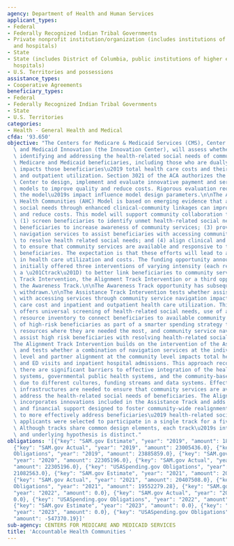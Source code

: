 ```yaml
---
agency: Department of Health and Human Services
applicant_types:
- Federal
- Federally Recognized lndian Tribal Governments
- Private nonprofit institution/organization (includes institutions of higher education
  and hospitals)
- State
- State (includes District of Columbia, public institutions of higher education and
  hospitals)
- U.S. Territories and possessions
assistance_types:
- Cooperative Agreements
beneficiary_types:
- Federal
- Federally Recognized Indian Tribal Governments
- State
- U.S. Territories
categories:
- Health - General Health and Medical
cfda: '93.650'
objective: "The Centers for Medicare & Medicaid Services (CMS), Center for Medicare\
  \ and Medicaid Innovation (the Innovation Center), will assess whether systematically\
  \ identifying and addressing the health-related social needs of community-dwelling\
  \ Medicare and Medicaid beneficiaries, including those who are dually eligible,\
  \ impacts those beneficiaries\u2019 total health care costs and their inpatient\
  \ and outpatient utilization. Section 3021 of the ACA authorizes the Innovation\
  \ Center to design, implement and evaluate innovative payment and service delivery\
  \ models to improve quality and reduce costs. Rigorous evaluation requirements of\
  \ the model\u2019s impact influence model design parameters.\n\nThe Accountable\
  \ Health Communities (AHC) Model is based on emerging evidence that addressing health-related\
  \ social needs through enhanced clinical-community linkages can improve health outcomes\
  \ and reduce costs. This model will support community collaboration to systematically:\
  \ (1) screen beneficiaries to identify unmet health-related social needs; (2) refer\
  \ beneficiaries to increase awareness of community services; (3) provide person-centered\
  \ navigation services to assist beneficiaries with accessing community services\
  \ to resolve health related social needs; and (4) align clinical and community services\
  \ to ensure that community services are available and responsive to the needs of\
  \ beneficiaries. The expectation is that these efforts will lead to a reduction\
  \ in health care utilization and costs. The funding opportunity announcement (FOA)\
  \ initially offered three interventions of varying intensity (each referred to as\
  \ a \u201Ctrack\u201D) to better link beneficiaries to community services: the Assistance\
  \ Track Intervention, the Alignment Track Intervention or a third opportunity called\
  \ the Awareness Track.\n\nThe Awareness Track opportunity has subsequently been\
  \ withdrawn.\n\nThe Assistance Track Intervention tests whether assisting beneficiaries\
  \ with accessing services through community service navigation impacts total health\
  \ care cost and inpatient and outpatient health care utilization. This intervention\
  \ offers universal screening of health-related social needs, use of a community\
  \ resource inventory to connect beneficiaries to available community services, identification\
  \ of high-risk beneficiaries as part of a smarter spending strategy to target additional\
  \ resources where they are needed the most, and community service navigation to\
  \ assist high risk beneficiaries with resolving health-related social needs.\n\n\
  The Alignment Track Intervention builds on the intervention of the Assistance Track\
  \ and tests whether a combination of navigation services at the individual beneficiary\
  \ level and partner alignment at the community level impacts total health care costs\
  \ and ED visits and inpatient hospital admissions. This approach recognizes that\
  \ there are significant barriers to effective integration of the health care delivery\
  \ systems, governmental public health systems, and the community-based service system\
  \ due to different cultures, funding streams and data systems. Effective and responsive\
  \ infrastructures are needed to ensure that community services are available and\
  \ address the health-related social needs of beneficiaries. The Alignment intervention\
  \ incorporates innovations included in the Assistance Track and adds structural\
  \ and financial support designed to foster community-wide realignment of resources\
  \ to more effectively address beneficiaries\u2019 health-related social needs. Successful\
  \ applicants were selected to participate in a single track for a five-year period.\
  \ Although tracks share common design elements, each track\u2019s intervention pathway\
  \ and underlying hypothesis is distinct."
obligations: '[{"key": "SAM.gov Estimate", "year": "2019", "amount": 18235451.0},
  {"key": "SAM.gov Actual", "year": "2019", "amount": 23005436.0}, {"key": "USASpending.gov
  Obligations", "year": "2019", "amount": 23885859.0}, {"key": "SAM.gov Estimate",
  "year": "2020", "amount": 22305196.0}, {"key": "SAM.gov Actual", "year": "2020",
  "amount": 22305196.0}, {"key": "USASpending.gov Obligations", "year": "2020", "amount":
  21082563.0}, {"key": "SAM.gov Estimate", "year": "2021", "amount": 20407508.0},
  {"key": "SAM.gov Actual", "year": "2021", "amount": 20407508.0}, {"key": "USASpending.gov
  Obligations", "year": "2021", "amount": 19552279.28}, {"key": "SAM.gov Estimate",
  "year": "2022", "amount": 0.0}, {"key": "SAM.gov Actual", "year": "2022", "amount":
  0.0}, {"key": "USASpending.gov Obligations", "year": "2022", "amount": -1229950.91},
  {"key": "SAM.gov Estimate", "year": "2023", "amount": 0.0}, {"key": "SAM.gov Actual",
  "year": "2023", "amount": 0.0}, {"key": "USASpending.gov Obligations", "year": "2023",
  "amount": -547370.19}]'
sub-agency: CENTERS FOR MEDICARE AND MEDICAID SERVICES
title: 'Accountable Health Communities '
---
```

